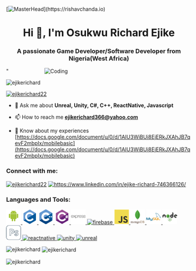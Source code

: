 [![MasterHead](https://1.bp.blogspot.com/-7A4WynwLsM...)](https://rishavchanda.io)
<h1 align="center">Hi 👋, I'm Osukwu Richard Ejike</h1>
<h3 align="center">A passionate Game Developer/Software Developer from Nigeria(West Africa)</h3> 
<img align="right" alt="Coding" width="400" src="https://cdn.dribbble.com/users/116207...">
"
<p align="left"> <img src="https://komarev.com/ghpvc/?username=ejikerichard&label=Profile%20views&color=0e75b6&style=flat" alt="ejikerichard" /> </p>

<p align="left"> <a href="https://twitter.com/ejikerichard22" target="blank"><img src="https://img.shields.io/twitter/follow/ejikerichard22?logo=twitter&style=for-the-badge" alt="ejikerichard22" /></a> </p>

- 💬 Ask me about **Unreal, Unity, C#, C++, ReactNative, Javascript**

- 📫 How to reach me **ejikerichard366@yahoo.com**

- 📄 Know about my experiences [https://docs.google.com/document/u/0/d/1AIU3WiBUi8EjERkJXAhJB7qevF2mbpIx/mobilebasic](https://docs.google.com/document/u/0/d/1AIU3WiBUi8EjERkJXAhJB7qevF2mbpIx/mobilebasic)

<h3 align="left">Connect with me:</h3>
<p align="left">
<a href="https://twitter.com/ejikerichard22" target="blank"><img align="center" src="https://raw.githubusercontent.com/rahuldkjain/github-profile-readme-generator/master/src/images/icons/Social/twitter.svg" alt="ejikerichard22" height="30" width="40" /></a>
<a href="https://linkedin.com/in/https://www.linkedin.com/in/ejike-richard-746366126/" target="blank"><img align="center" src="https://raw.githubusercontent.com/rahuldkjain/github-profile-readme-generator/master/src/images/icons/Social/linked-in-alt.svg" alt="https://www.linkedin.com/in/ejike-richard-746366126/" height="30" width="40" /></a>
</p>

<h3 align="left">Languages and Tools:</h3>
<p align="left"> <a href="https://developer.android.com" target="_blank" rel="noreferrer"> <img src="https://raw.githubusercontent.com/devicons/devicon/master/icons/android/android-original-wordmark.svg" alt="android" width="40" height="40"/> </a> <a href="https://www.cprogramming.com/" target="_blank" rel="noreferrer"> <img src="https://raw.githubusercontent.com/devicons/devicon/master/icons/c/c-original.svg" alt="c" width="40" height="40"/> </a> <a href="https://www.w3schools.com/cpp/" target="_blank" rel="noreferrer"> <img src="https://raw.githubusercontent.com/devicons/devicon/master/icons/cplusplus/cplusplus-original.svg" alt="cplusplus" width="40" height="40"/> </a> <a href="https://www.w3schools.com/cs/" target="_blank" rel="noreferrer"> <img src="https://raw.githubusercontent.com/devicons/devicon/master/icons/csharp/csharp-original.svg" alt="csharp" width="40" height="40"/> </a> <a href="https://expressjs.com" target="_blank" rel="noreferrer"> <img src="https://raw.githubusercontent.com/devicons/devicon/master/icons/express/express-original-wordmark.svg" alt="express" width="40" height="40"/> </a> <a href="https://firebase.google.com/" target="_blank" rel="noreferrer"> <img src="https://www.vectorlogo.zone/logos/firebase/firebase-icon.svg" alt="firebase" width="40" height="40"/> </a> <a href="https://developer.mozilla.org/en-US/docs/Web/JavaScript" target="_blank" rel="noreferrer"> <img src="https://raw.githubusercontent.com/devicons/devicon/master/icons/javascript/javascript-original.svg" alt="javascript" width="40" height="40"/> </a> <a href="https://www.mongodb.com/" target="_blank" rel="noreferrer"> <img src="https://raw.githubusercontent.com/devicons/devicon/master/icons/mongodb/mongodb-original-wordmark.svg" alt="mongodb" width="40" height="40"/> </a> <a href="https://www.mysql.com/" target="_blank" rel="noreferrer"> <img src="https://raw.githubusercontent.com/devicons/devicon/master/icons/mysql/mysql-original-wordmark.svg" alt="mysql" width="40" height="40"/> </a> <a href="https://nodejs.org" target="_blank" rel="noreferrer"> <img src="https://raw.githubusercontent.com/devicons/devicon/master/icons/nodejs/nodejs-original-wordmark.svg" alt="nodejs" width="40" height="40"/> </a> <a href="https://www.photoshop.com/en" target="_blank" rel="noreferrer"> <img src="https://raw.githubusercontent.com/devicons/devicon/master/icons/photoshop/photoshop-line.svg" alt="photoshop" width="40" height="40"/> </a> <a href="https://reactnative.dev/" target="_blank" rel="noreferrer"> <img src="https://reactnative.dev/img/header_logo.svg" alt="reactnative" width="40" height="40"/> </a> <a href="https://unity.com/" target="_blank" rel="noreferrer"> <img src="https://www.vectorlogo.zone/logos/unity3d/unity3d-icon.svg" alt="unity" width="40" height="40"/> </a> <a href="https://unrealengine.com/" target="_blank" rel="noreferrer"> <img src="https://raw.githubusercontent.com/kenangundogan/fontisto/036b7eca71aab1bef8e6a0518f7329f13ed62f6b/icons/svg/brand/unreal-engine.svg" alt="unreal" width="40" height="40"/> </a> </p>

<p><img align="left" src="https://github-readme-stats.vercel.app/api/top-langs?username=ejikerichard&show_icons=true&locale=en&layout=compact" alt="ejikerichard" /></p>

<p>&nbsp;<img align="center" src="https://github-readme-stats.vercel.app/api?username=ejikerichard&show_icons=true&locale=en" alt="ejikerichard" /></p>

<p><img align="center" src="https://github-readme-streak-stats.herokuapp.com/?user=ejikerichard&" alt="ejikerichard" /></p>

